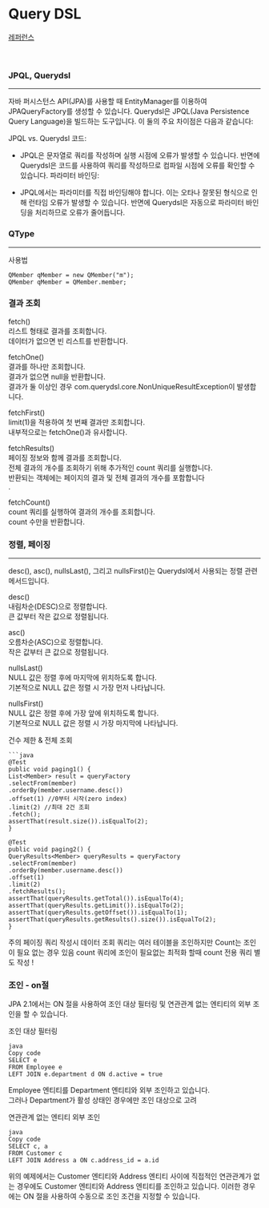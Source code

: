 # Query DSL

[레퍼런스](http://querydsl.com/static/querydsl/4.0.1/reference/ko-KR/html_single/)
</br>
</br>
</br>
### JPQL, Querydsl

---
자바 퍼시스턴스 API(JPA)를 사용할 때 EntityManager를 이용하여 JPAQueryFactory를 생성할 수 있습니다. Querydsl은 JPQL(Java Persistence Query Language)을 빌드하는 도구입니다. 이 둘의 주요 차이점은 다음과 같습니다:

JPQL vs. Querydsl 코드:

 - JPQL은 문자열로 쿼리를 작성하며 실행 시점에 오류가 발생할 수 있습니다. 반면에 Querydsl은 코드를 사용하여 쿼리를 작성하므로 컴파일 시점에 오류를 확인할 수 있습니다.
파라미터 바인딩:

 - JPQL에서는 파라미터를 직접 바인딩해야 합니다. 이는 오타나 잘못된 형식으로 인해 런타임 오류가 발생할 수 있습니다. 반면에 Querydsl은 자동으로 파라미터 바인딩을 처리하므로 오류가 줄어듭니다.

### QType
---

사용법
```
QMember qMember = new QMember("m");
QMember qMember = QMember.member;
```

### 결과 조회
fetch() </br>
리스트 형태로 결과를 조회합니다.</br>
데이터가 없으면 빈 리스트를 반환합니다.</br>

fetchOne()</br>
결과를 하나만 조회합니다.</br>
결과가 없으면 null을 반환합니다.</br>
결과가 둘 이상인 경우 com.querydsl.core.NonUniqueResultException이 발생합니다.</br>

fetchFirst()</br>
limit(1)을 적용하여 첫 번째 결과만 조회합니다.</br>
내부적으로는 fetchOne()과 유사합니다.</br>

fetchResults()</br>
페이징 정보와 함께 결과를 조회합니다.</br>
전체 결과의 개수를 조회하기 위해 추가적인 count 쿼리를 실행합니다.</br>
반환되는 객체에는 페이지의 결과 및 전체 결과의 개수를 포함합니다</br>.

fetchCount()</br>
count 쿼리를 실행하여 결과의 개수를 조회합니다.</br>
count 수만을 반환합니다.</br>


### 정렬, 페이징
---
desc(), asc(), nullsLast(), 그리고 nullsFirst()는 Querydsl에서 사용되는 정렬 관련 메서드입니다. </br>

desc()</br>
내림차순(DESC)으로 정렬합니다.</br>
큰 값부터 작은 값으로 정렬됩니다.</br>

asc()</br>
오름차순(ASC)으로 정렬합니다.</br>
작은 값부터 큰 값으로 정렬됩니다.</br>

nullsLast()</br>
NULL 값은 정렬 후에 마지막에 위치하도록 합니다.</br>
기본적으로 NULL 값은 정렬 시 가장 먼저 나타납니다.</br>

nullsFirst()</br>
NULL 값은 정렬 후에 가장 앞에 위치하도록 합니다.</br>
기본적으로 NULL 값은 정렬 시 가장 마지막에 나타납니다.</br>


건수 제한 & 전체 조회</br>
```
```java
@Test
public void paging1() {
List<Member> result = queryFactory
.selectFrom(member)
.orderBy(member.username.desc())
.offset(1) //0부터 시작(zero index)
.limit(2) //최대 2건 조회
.fetch();
assertThat(result.size()).isEqualTo(2);
}
```

```
@Test
public void paging2() {
QueryResults<Member> queryResults = queryFactory
.selectFrom(member)
.orderBy(member.username.desc())
.offset(1)
.limit(2)
.fetchResults();
assertThat(queryResults.getTotal()).isEqualTo(4);
assertThat(queryResults.getLimit()).isEqualTo(2);
assertThat(queryResults.getOffset()).isEqualTo(1);
assertThat(queryResults.getResults().size()).isEqualTo(2);
}
```
주의 페이징 쿼리 작성시 데이터 조회 쿼리는 여러 테이블을 조인하지만 Count는 조인이 필요 없는 경우 있음 count 쿼리에 조인이 필요없는 최적화 할때 count 전용 쿼리 별도 작성 !</br>


### 조인 - on절
JPA 2.1에서는 ON 절을 사용하여 조인 대상 필터링 및 연관관계 없는 엔티티의 외부 조인을 할 수 있습니다.</br>

조인 대상 필터링</br>
```
java
Copy code
SELECT e
FROM Employee e
LEFT JOIN e.department d ON d.active = true
```
Employee 엔티티를 Department 엔티티와 외부 조인하고 있습니다.</br> 
그러나 Department가 활성 상태인 경우에만 조인 대상으로 고려</br>

연관관계 없는 엔티티 외부 조인</br>
```
java
Copy code
SELECT c, a
FROM Customer c
LEFT JOIN Address a ON c.address_id = a.id
```
위의 예제에서는 Customer 엔티티와 Address 엔티티 사이에 직접적인 연관관계가 없는 경우에도 Customer 엔티티와 Address 엔티티를 조인하고 있습니다. 이러한 경우에는 ON 절을 사용하여 수동으로 조인 조건을 지정할 수 있습니다.




